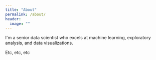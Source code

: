 ```yaml
---
title: "About"
permalink: /about/
header:
  image: ""
---
```


I'm a senior data scientist who excels at machine learning, exploratory analysis, and data visualizations.

Etc, etc, etc
